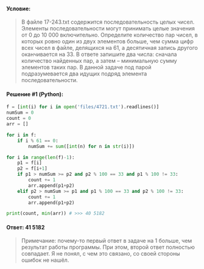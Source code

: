 #### Условие:

> В файле 17-243.txt содержится последовательность целых чисел. 
> Элементы последовательности могут принимать целые значения от 0 до 10 000 включительно. 
> Определите количество пар чисел, в которых ровно один из двух элементов больше, чем сумма цифр всех чисел в файле, делящихся на 61, а десятичная запись другого оканчивается на 33. 
> В ответе запишите два числа: сначала количество найденных пар, а затем – минимальную сумму элементов таких пар. 
> В данной задаче под парой подразумевается два идущих подряд элемента последовательности.

#### Решение #1 (Python):
```python
f = [int(i) for i in open('files/4721.txt').readlines()]
numSum = 0
count = 0
arr = []

for i in f:
    if i % 61 == 0:
        numSum += sum([int(n) for n in str(i)])

for i in range(len(f)-1):
    p1 = f[i]
    p2 = f[i+1]
    if p1 > numSum >= p2 and p2 % 100 == 33 and p1 % 100 != 33:
        count += 1
        arr.append(p1+p2)
    elif p2 > numSum >= p1 and p1 % 100 == 33 and p2 % 100 != 33:
        count += 1
        arr.append(p1+p2)

print(count, min(arr)) # >>> 40 5182
```

#### Ответ: 41 5182

> Примечание: почему-то первый ответ в задаче на 1 больше, чем результат работы программы. При этом, второй ответ полностью совпадает. Я не понял, с чем это связано, со своей стороны ошибок не нашёл.
